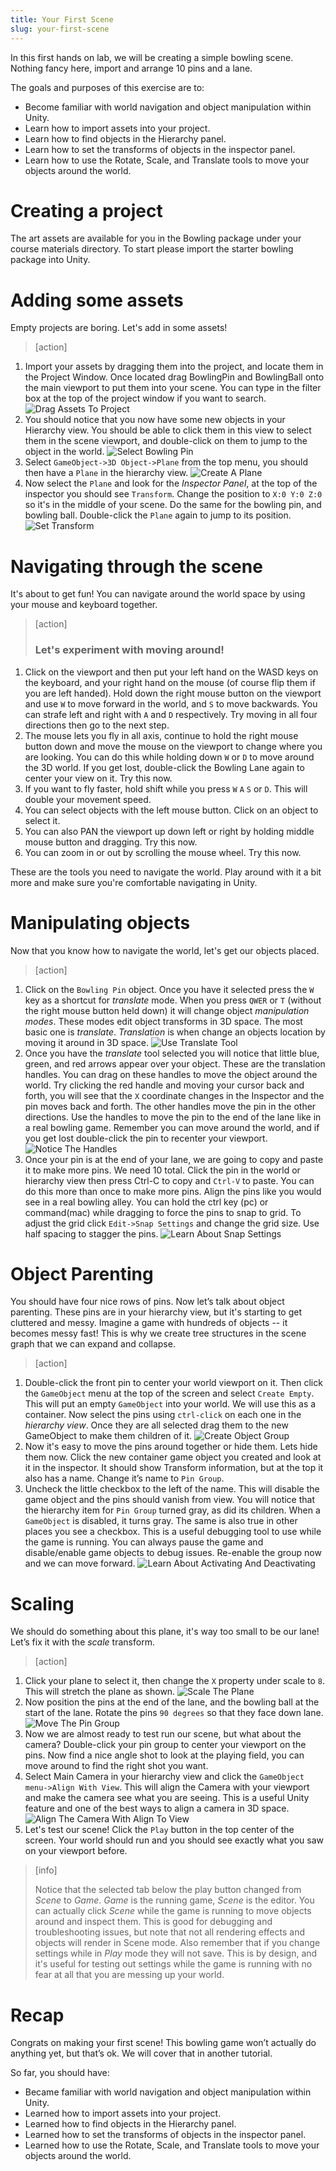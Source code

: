 ```yaml
---
title: Your First Scene
slug: your-first-scene
---
```


In this first hands on lab, we will be creating a simple bowling scene. Nothing fancy here, import and arrange 10 pins and a lane.

The goals and purposes of this exercise are to:

- Become familiar with world navigation and object manipulation within Unity.
- Learn how to import assets into your project.
- Learn how to find objects in the Hierarchy panel.
- Learn how to set the transforms of objects in the inspector panel.
- Learn how to use the Rotate, Scale, and Translate tools to move your objects around the world.

# Creating a project

<!-- TODO: Create a new project -->

The art assets are available for you in the Bowling package under your course materials directory. To start please import the starter bowling package into Unity.

# Adding some assets

Empty projects are boring. Let's add in some assets!

> [action]
>
1. Import your assets by dragging them into the project, and locate them in the Project Window. Once located drag BowlingPin and BowlingBall onto the main viewport to put them into your scene. You can type in the filter box at the top of the project window if you want to search. ![Drag Assets To Project](./media/image11.png)
1. You should notice that you now have some new objects in your Hierarchy view. You should be able to click them in this view to select them in the scene viewport, and double-click on them to jump to the object in the world. ![Select Bowling Pin](./media/image29.png)
1. Select `GameObject->3D Object->Plane` from the top menu, you should then have a `Plane` in the hierarchy view. ![Create A Plane](./media/image18.png)
1. Now select the `Plane` and look for the _Inspector Panel_, at the top of the inspector you should see `Transform`. Change the position to `X:0 Y:0 Z:0` so it's in the middle of your scene. Do the same for the bowling pin, and bowling ball. Double-click the `Plane` again to jump to its position. ![Set Transform](./media/image28.png)

# Navigating through the scene

It's about to get fun! You can navigate around the world space by using your mouse and keyboard together.

> [action]
>
> ### Let's experiment with moving around!
>
1. Click on the viewport and then put your left hand on the WASD keys on the keyboard, and your right hand on the mouse (of course flip them if you are left handed). Hold down the right mouse button on the viewport and use `W` to move forward in the world, and `S` to move backwards. You can strafe left and right with `A` and `D` respectively. Try moving in all four directions then go to the next step.
1. The mouse lets you fly in all axis, continue to hold the right mouse button down and move the mouse on the viewport to change where you are looking. You can do this while holding down `W` or `D` to move around the 3D world. If you get lost, double-click the Bowling Lane again to center your view on it. Try this now.
1. If you want to fly faster, hold shift while you press `W` `A` `S` or `D`. This will double your movement speed.
1. You can select objects with the left mouse button. Click on an object to select it.
1. You can also PAN the viewport up down left or right by holding middle mouse button and dragging. Try this now.
1. You can zoom in or out by scrolling the mouse wheel. Try this now.

These are the tools you need to navigate the world. Play around with it a bit more and make sure you're comfortable navigating in Unity.

# Manipulating objects

Now that you know how to navigate the world, let's get our objects placed.

> [action]
>
1. Click on the `Bowling Pin` object. Once you have it selected press the `W` key as a shortcut for _translate_ mode. When you press `QWER` or `T` (without the right mouse button held down) it will change object _manipulation modes_. These modes edit object transforms in 3D space. The most basic one is _translate_. _Translation_ is when change an objects location by moving it around in 3D space. ![Use Translate Tool](./media/image25.png)
1. Once you have the _translate_ tool selected you will notice that little blue, green, and red arrows appear over your object. These are the translation handles. You can drag on these handles to move the object around the world. Try clicking the red handle and moving your cursor back and forth, you will see that the `X` coordinate changes in the Inspector and the pin moves back and forth. The other handles move the pin in the other directions. Use the handles to move the pin to the end of the lane like in a real bowling game. Remember you can move around the world, and if you get lost double-click the pin to recenter your viewport. ![Notice The Handles](./media/image10.png)
1. Once your pin is at the end of your lane, we are going to copy and paste it to make more pins. We need 10 total. Click the pin in the world or hierarchy view then press Ctrl-C to copy and `Ctrl-V` to paste. You can do this more than once to make more pins. Align the pins like you would see in a real bowling alley. You can hold the ctrl key (pc) or command(mac) while dragging to force the pins to snap to grid. To adjust the grid click `Edit->Snap Settings` and change the grid size. Use half spacing to stagger the pins. ![Learn About Snap Settings](./media/image09.png)

# Object Parenting

You should have four nice rows of pins. Now let’s talk about object parenting. These pins are in your hierarchy view, but it's starting to get cluttered and messy. Imagine a game with hundreds of objects -- it becomes messy fast! This is why we create tree structures in the scene graph that we can expand and collapse.

> [action]
>
1. Double-click the front pin to center your world viewport on it. Then click the `GameObject` menu at the top of the screen and select `Create Empty`. This will put an empty `GameObject` into your world. We will use this as a container. Now select the pins using `ctrl-click` on each one in the _hierarchy view_. Once they are all selected drag them to the new GameObject to make them children of it. ![Create Object Group](./media/image27.png)
1. Now it's easy to move the pins around together or hide them. Lets hide them now. Click the new container game object you created and look at it in the inspector. It should show Transform information, but at the top it also has a name. Change it’s name to `Pin Group`.
1. Uncheck the little checkbox to the left of the name. This will disable the game object and the pins should vanish from view. You will notice that the hierarchy item for `Pin Group` turned gray, as did its children. When a `GameObject` is disabled, it turns gray. The same is also true in other places you see a checkbox.  This is a useful debugging tool to use while the game is running. You can always pause the game and disable/enable game objects to debug issues. Re-enable the group now and we can move forward. ![Learn About Activating And Deactivating](./media/image19.png)

# Scaling

We should do something about this plane, it's way too small to be our lane! Let’s fix it with the _scale_ transform.

> [action]
>
1. Click your plane to select it, then change the `X` property under scale to `8`. This will stretch the plane as shown. ![Scale The Plane](./media/image31.png)
1. Now position the pins at the end of the lane, and the bowling ball at the start of the lane. Rotate the pins `90 degrees` so that they face down lane. ![Move The Pin Group](./media/image26.png)
1. Now we are almost ready to test run our scene, but what about the camera? Double-click your pin group to center your viewport on the pins. Now find a nice angle shot to look at the playing field, you can move around to find the right shot you want.
1. Select Main Camera in your hierarchy view and click the `GameObject menu->Align With View`. This will align the Camera with your viewport and make the camera see what you are seeing. This is a useful Unity feature and one of the best ways to align a camera in 3D space. ![Align The Camera With Align To View](./media/image16.png)
1. Let's test our scene! Click the `Play` button in the top center of the screen. Your world should run and you should see exactly what you saw on your viewport before.

<!--  -->

> [info]
>
> Notice that the selected tab below the play button changed from _Scene_ to _Game_. _Game_ is the running game, _Scene_ is the editor. You can actually click _Scene_ while the game is running to move objects around and inspect them. This is good for debugging and troubleshooting issues, but note that not all rendering effects and objects will render in Scene mode. Also remember that if you change settings while in _Play_ mode they will not save. This is by design, and it's useful for testing out settings while the game is running with no fear at all that you are messing up your world.

# Recap

Congrats on making your first scene! This bowling game won’t actually do anything yet, but that’s ok. We will cover that in another tutorial.

So far, you should have:

- Became familiar with world navigation and object manipulation within Unity.
- Learned how to import assets into your project.
- Learned how to find objects in the Hierarchy panel.
- Learned how to set the transforms of objects in the inspector panel.
- Learned how to use the Rotate, Scale, and Translate tools to move your objects around the world.
